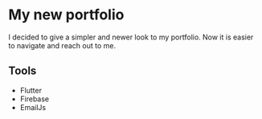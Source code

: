 # My new portfolio

I decided to give a simpler and newer look to my portfolio.
Now it is easier to navigate and reach out to me.

## Tools
- Flutter
- Firebase
- EmailJs
